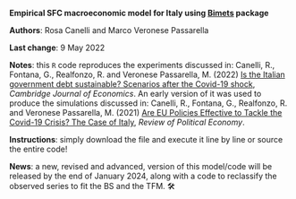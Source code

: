 **Empirical SFC macroeconomic model for Italy using [Bimets](https://github.com/cran/bimets) package**

**Authors**: Rosa Canelli and Marco Veronese Passarella

**Last change**: 9 May 2022

**Notes**: this `R` code reproduces the experiments discussed in: Canelli, R., Fontana, G., Realfonzo, R. and Veronese Passarella, M. (2022) [Is the Italian government debt sustainable? Scenarios after the Covid-19 shock](https://academic.oup.com/cje/article-abstract/46/3/581/6584486), *Cambridge Journal of Economics*. An early version of it was used to produce the simulations discussed in: Canelli, R., Fontana, G., Realfonzo, R. and Veronese Passarella, M. (2021) [Are EU Policies Effective to Tackle the Covid-19 Crisis? The Case of Italy](https://www.tandfonline.com/doi/full/10.1080/09538259.2021.1876477), *Review of Political Economy*.

**Instructions**: simply download the file and execute it line by line or source the entire code!

**News**: a new, revised and advanced, version of this model/code will be released by the end of January 2024, along with a code to reclassify the observed series to fit the BS and the TFM. 🛠️
